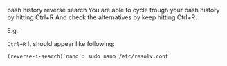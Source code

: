 bash history reverse search
You are able to cycle trough your bash history by hitting Ctrl+R
And check the alternatives by keep hitting Ctrl+R.

E.g.:

`Ctrl+R` 
It should appear like following:
```
(reverse-i-search)`nano': sudo nano /etc/resolv.conf 
```


